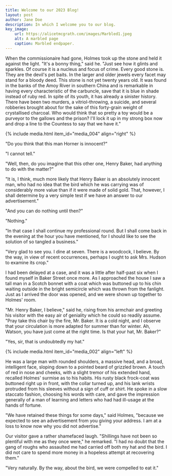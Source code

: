 ```yaml
---
title: Welcome to our 2023 Blog!
layout: post
author: Jane Doe
description: In which I welcome you to our blog.
key_image:
    url: https://alicetmcgrath.com/images/Marbled1.jpeg
    alt: A marbled page
    caption: Marbled endpaper.
---
```


When the commissionaire had gone, Holmes took up the stone and held it against the light. "It's a bonny thing," said he. "Just see how it glints and sparkles. Of course it is a nucleus and focus of crime. Every good stone is. They are the devil's pet baits. In the larger and older jewels every facet may stand for a bloody deed. This stone is not yet twenty years old. It was found in the banks of the Amoy River in southern China and is remarkable in having every characteristic of the carbuncle, save that it is blue in shade instead of ruby red. In spite of its youth, it has already a sinister history. There have been two murders, a vitriol-throwing, a suicide, and several robberies brought about for the sake of this forty-grain weight of crystallised charcoal. Who would think that so pretty a toy would be a purveyor to the gallows and the prison? I'll lock it up in my strong box now and drop a line to the Countess to say that we have it."

{% include media.html item_id="media_004" align="right" %}

"Do you think that this man Horner is innocent?"

"I cannot tell."

"Well, then, do you imagine that this other one, Henry Baker, had anything to do with the matter?"

"It is, I think, much more likely that Henry Baker is an absolutely innocent man, who had no idea that the bird which he was carrying was of considerably more value than if it were made of solid gold. That, however, I shall determine by a very simple test if we have an answer to our advertisement."

"And you can do nothing until then?"

"Nothing."

"In that case I shall continue my professional round. But I shall come back in the evening at the hour you have mentioned, for I should like to see the solution of so tangled a business."

"Very glad to see you. I dine at seven. There is a woodcock, I believe. By the way, in view of recent occurrences, perhaps I ought to ask Mrs. Hudson to examine its crop."

I had been delayed at a case, and it was a little after half-past six when I found myself in Baker Street once more. As I approached the house I saw a tall man in a Scotch bonnet with a coat which was buttoned up to his chin waiting outside in the bright semicircle which was thrown from the fanlight. Just as I arrived the door was opened, and we were shown up together to Holmes' room.

"Mr. Henry Baker, I believe," said he, rising from his armchair and greeting his visitor with the easy air of geniality which he could so readily assume. "Pray take this chair by the fire, Mr. Baker. It is a cold night, and I observe that your circulation is more adapted for summer than for winter. Ah, Watson, you have just come at the right time. Is that your hat, Mr. Baker?"

"Yes, sir, that is undoubtedly my hat."

{% include media.html item_id="media_002" align="left" %}

He was a large man with rounded shoulders, a massive head, and a broad, intelligent face, sloping down to a pointed beard of grizzled brown. A touch of red in nose and cheeks, with a slight tremor of his extended hand, recalled Holmes' surmise as to his habits. His rusty black frock-coat was buttoned right up in front, with the collar turned up, and his lank wrists protruded from his sleeves without a sign of cuff or shirt. He spoke in a slow staccato fashion, choosing his words with care, and gave the impression generally of a man of learning and letters who had had ill-usage at the hands of fortune.

"We have retained these things for some days," said Holmes, "because we expected to see an advertisement from you giving your address. I am at a loss to know now why you did not advertise."

Our visitor gave a rather shamefaced laugh. "Shillings have not been so plentiful with me as they once were," he remarked. "I had no doubt that the gang of roughs who assaulted me had carried off both my hat and the bird. I did not care to spend more money in a hopeless attempt at recovering them."

"Very naturally. By the way, about the bird, we were compelled to eat it."